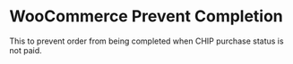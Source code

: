 # WooCommerce Prevent Completion

This to prevent order from being completed when CHIP purchase status is not paid.
